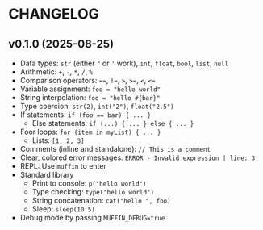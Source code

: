 # CHANGELOG

## v0.1.0 (2025-08-25)

- Data types: `str` (either `"` or `'` work), `int`, `float`, `bool`, `list`, `null`
- Arithmetic: `+`, `-`, `*`, `/`, `%`
- Comparison operators: `==`, `!=`, `>`, `>=`, `<`, `<=`
- Variable assignment: `foo = "hello world"`
- String interpolation: `foo = "hello #{bar}"`
- Type coercion: `str(2)`, `int("2")`, `float("2.5")`
- If statements: `if (foo == bar) { ... }`
  - Else statements: `if (...) { ... } else { ... }`
- Foor loops: `for (item in myList) { ... }`
  - Lists: `[1, 2, 3]`
- Comments (inline and standalone): `// This is a comment`
- Clear, colored error messages: `ERROR - Invalid expression | line: 3`
- REPL: Use `muffin` to enter
- Standard library
  - Print to console: `p("hello world")`
  - Type checking: `type("hello world")`
  - String concatenation: `cat("hello ", foo)`
  - Sleep: `sleep(10.5)`
- Debug mode by passing `MUFFIN_DEBUG=true`
